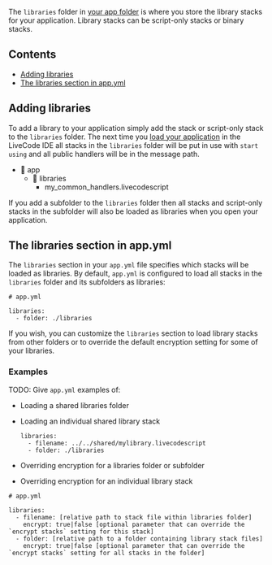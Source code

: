 The `libraries` folder in [your app folder](Your-App-Folder) is where you store the library stacks for your application. Library stacks can be script-only stacks or binary stacks.

## Contents

* [Adding libraries](#adding-libraries)
* [The libraries section in app.yml](#the-libraries-section-in-appyml)

## Adding libraries

To add a library to your application simply add the stack or script-only stack to the `libraries` folder. The next time you [load your application](Loading-an-Application-in-the-LiveCode-IDE) in the LiveCode IDE all stacks in the `libraries` folder will be put in use with `start using` and all public handlers will be in the message path.

* :open_file_folder: app
  - :open_file_folder: libraries
    - my_common_handlers.livecodescript

If you add a subfolder to the `libraries` folder then all stacks and script-only stacks in the subfolder will also be loaded as libraries when you open your application.

## The libraries section in app.yml

The `libraries` section in your `app.yml` file specifies which stacks will be loaded as libraries. By default, `app.yml` is configured to load all stacks in the `libraries` folder and its subfolders as libraries:

```
# app.yml

libraries:
  - folder: ./libraries
```

If you wish, you can customize the `libraries` section to load library stacks from other folders or to override the default encryption setting for some of your libraries.

### Examples

TODO: Give `app.yml` examples of:

* Loading a shared libraries folder
* Loading an individual shared library stack

  ```
  libraries:
    - filename: ../../shared/mylibrary.livecodescript
    - folder: ./libraries
  ```
* Overriding encryption for a libraries folder or subfolder
* Overriding encryption for an individual library stack

```
# app.yml

libraries:
  - filename: [relative path to stack file within libraries folder]
    encrypt: true|false [optional parameter that can override the `encrypt stacks` setting for this stack]
  - folder: [relative path to a folder containing library stack files]
    encrypt: true|false [optional parameter that can override the `encrypt stacks` setting for all stacks in the folder]
```
